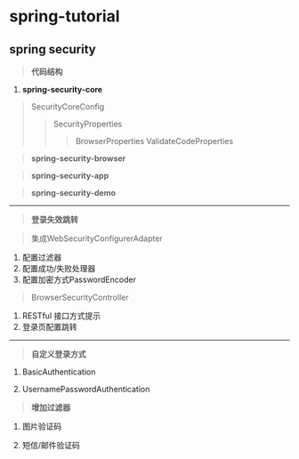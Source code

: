 # spring-tutorial

## spring security

> **代码结构**
1. **spring-security-core**
> SecurityCoreConfig
>> SecurityProperties
>>> BrowserProperties
>>> ValidateCodeProperties

> **spring-security-browser**
>>

> **spring-security-app**
>>

> **spring-security-demo**
>>

---

> **登录失效跳转**

> 集成WebSecurityConfigurerAdapter
1. 配置过滤器
2. 配置成功/失败处理器
3. 配置加密方式PasswordEncoder

>BrowserSecurityController
1. RESTful 接口方式提示
2. 登录页配置跳转

---

> **自定义登录方式**

1. BasicAuthentication

2. UsernamePasswordAuthentication

> **增加过滤器**

1. 图片验证码

2. 短信/邮件验证码
